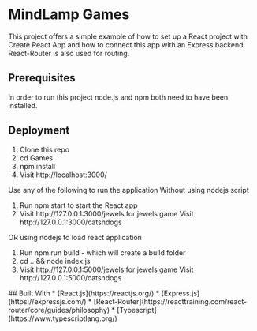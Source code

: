 # MindLamp Games

This project offers a simple example of how to set up a React project with Create React App and how to connect this app with an Express backend. React-Router is also used for routing.

## Prerequisites
In order to run this project node.js and npm both need to have been installed.

## Deployment
<ol>
<li>Clone this repo</li>
<li>cd Games</li>
<li>npm install</li>
<li>Visit http://localhost:3000/</li>
</ol>
Use any of the following to run the application Without using nodejs script
<ol>
<li>Run npm start to start the React app</li>
<li>Visit http://127.0.0.1:3000/jewels for jewels game Visit http://127.0.0.1:3000/catsndogs</li>
</ol>
OR using nodejs to load react application
<ol>
<li>Run npm run build - which will create a build folder</li>
  <li>cd .. && node index.js</li>
<li>Visit http://127.0.0.1:5000/jewels for jewels game Visit http://127.0.0.1:5000/catsndogs</li>
</ol>
## Built With
* [React.js](https://reactjs.org/)
* [Express.js](https://expressjs.com/)
* [React-Router](https://reacttraining.com/react-router/core/guides/philosophy)
* [Typescript](https://www.typescriptlang.org/)

